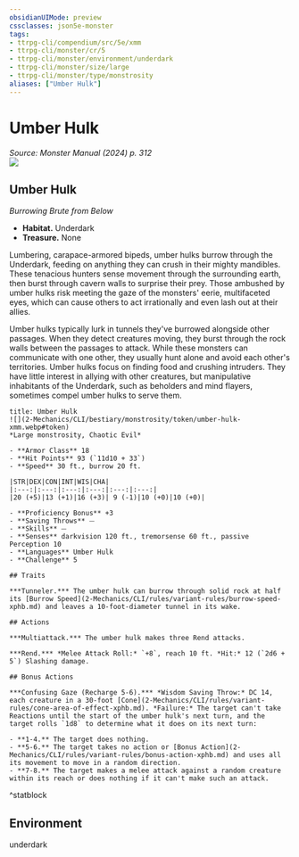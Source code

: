```yaml
---
obsidianUIMode: preview
cssclasses: json5e-monster
tags:
- ttrpg-cli/compendium/src/5e/xmm
- ttrpg-cli/monster/cr/5
- ttrpg-cli/monster/environment/underdark
- ttrpg-cli/monster/size/large
- ttrpg-cli/monster/type/monstrosity
aliases: ["Umber Hulk"]
---
```

# Umber Hulk
*Source: Monster Manual (2024) p. 312*  
![](2-Mechanics/CLI/bestiary/monstrosity/img/umber-hulk.webp#right)

## Umber Hulk

*Burrowing Brute from Below*

- **Habitat.** Underdark  
- **Treasure.** None  

Lumbering, carapace-armored bipeds, umber hulks burrow through the Underdark, feeding on anything they can crush in their mighty mandibles. These tenacious hunters sense movement through the surrounding earth, then burst through cavern walls to surprise their prey. Those ambushed by umber hulks risk meeting the gaze of the monsters' eerie, multifaceted eyes, which can cause others to act irrationally and even lash out at their allies.

Umber hulks typically lurk in tunnels they've burrowed alongside other passages. When they detect creatures moving, they burst through the rock walls between the passages to attack. While these monsters can communicate with one other, they usually hunt alone and avoid each other's territories. Umber hulks focus on finding food and crushing intruders. They have little interest in allying with other creatures, but manipulative inhabitants of the Underdark, such as beholders and mind flayers, sometimes compel umber hulks to serve them.

```ad-statblock
title: Umber Hulk
![](2-Mechanics/CLI/bestiary/monstrosity/token/umber-hulk-xmm.webp#token)
*Large monstrosity, Chaotic Evil*

- **Armor Class** 18 
- **Hit Points** 93 (`11d10 + 33`) 
- **Speed** 30 ft., burrow 20 ft.

|STR|DEX|CON|INT|WIS|CHA|
|:---:|:---:|:---:|:---:|:---:|:---:|
|20 (+5)|13 (+1)|16 (+3)| 9 (-1)|10 (+0)|10 (+0)|

- **Proficiency Bonus** +3
- **Saving Throws** ⏤
- **Skills** ⏤
- **Senses** darkvision 120 ft., tremorsense 60 ft., passive Perception 10
- **Languages** Umber Hulk
- **Challenge** 5

## Traits

***Tunneler.*** The umber hulk can burrow through solid rock at half its [Burrow Speed](2-Mechanics/CLI/rules/variant-rules/burrow-speed-xphb.md) and leaves a 10-foot-diameter tunnel in its wake.

## Actions

***Multiattack.*** The umber hulk makes three Rend attacks.

***Rend.*** *Melee Attack Roll:* `+8`, reach 10 ft. *Hit:* 12 (`2d6 + 5`) Slashing damage.

## Bonus Actions

***Confusing Gaze (Recharge 5-6).*** *Wisdom Saving Throw:* DC 14, each creature in a 30-foot [Cone](2-Mechanics/CLI/rules/variant-rules/cone-area-of-effect-xphb.md). *Failure:* The target can't take Reactions until the start of the umber hulk's next turn, and the target rolls `1d8` to determine what it does on its next turn:

- **1-4.** The target does nothing.  
- **5-6.** The target takes no action or [Bonus Action](2-Mechanics/CLI/rules/variant-rules/bonus-action-xphb.md) and uses all its movement to move in a random direction.  
- **7-8.** The target makes a melee attack against a random creature within its reach or does nothing if it can't make such an attack.  
```
^statblock

## Environment

underdark